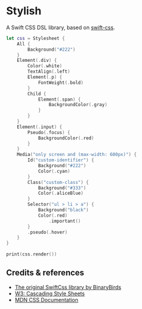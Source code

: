 # Stylish

A Swift CSS DSL library, based on [swift-css]("https://github.com/BinaryBirds/swift-css").

```swift
let css = Stylesheet {            
    All {
        Background("#222")
    }
    Element(.div) {
        Color(.white)
        TextAlign(.left)
        Element(.p) {
            FontWeight(.bold)
        }
        Child {
            Element(.span) {
                BackgroundColor(.gray)
            }
        }
    }
    Element(.input) {
        Pseudo(.focus) {
            BackgroundColor(.red)
        }
    }
    Media("only screen and (max-width: 600px)") {
        Id("custom-identifier") {
            Background("#222")
            Color(.cyan)
        }
        Class("custom-class") {
            Background("#333")
            Color(.aliceBlue)
        }
        Selector("ul > li > a") {
            Background("black")
            Color(.red)
                .important()
        }
        .pseudo(.hover)
    }
}
    
print(css.render())
```

## Credits & references

- [The original SwiftCss library by BinaryBirds](https://github.com/BinaryBirds/swift-css)
- [W3: Cascading Style Sheets](https://www.w3.org/Style/CSS/)
- [MDN CSS Documentation](https://developer.mozilla.org/en-US/docs/Web/CSS)
